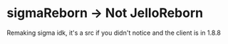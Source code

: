 # sigmaReborn -> Not JelloReborn
Remaking sigma idk,
it's a src if you didn't notice and the client is in 1.8.8
